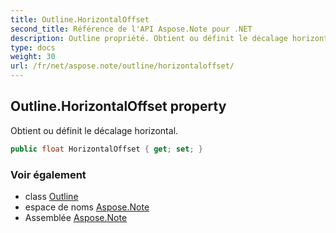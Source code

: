 ```yaml
---
title: Outline.HorizontalOffset
second_title: Référence de l'API Aspose.Note pour .NET
description: Outline propriété. Obtient ou définit le décalage horizontal.
type: docs
weight: 30
url: /fr/net/aspose.note/outline/horizontaloffset/
---
```

## Outline.HorizontalOffset property

Obtient ou définit le décalage horizontal.

```csharp
public float HorizontalOffset { get; set; }
```

### Voir également

* class [Outline](../)
* espace de noms [Aspose.Note](../../outline/)
* Assemblée [Aspose.Note](../../../)


